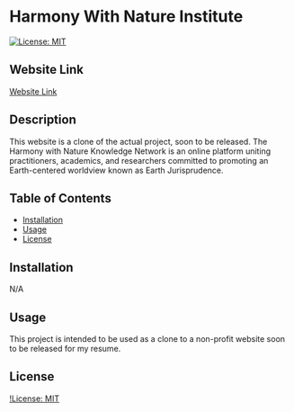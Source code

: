 # Harmony With Nature Institute 

[![License: MIT](https://img.shields.io/badge/License-MIT-yellow.svg)](https://opensource.org/licenses/MIT)

## Website Link
[Website Link](https://main.d16sl4e0bj77nf.amplifyapp.com/)

## Description
This website is a clone of the actual project, soon to be released. The Harmony with Nature Knowledge Network is an online platform uniting practitioners, academics, and researchers committed to promoting an Earth-centered worldview known as Earth Jurisprudence. 

## Table of Contents
- [Installation](#installation)
- [Usage](#usage)
- [License](#license)

## Installation
N/A

## Usage
This project is intended to be used as a clone to a non-profit website soon to be released for my resume. 

## License
[!License: MIT](https://choosealicense.com/licenses/mit/)

